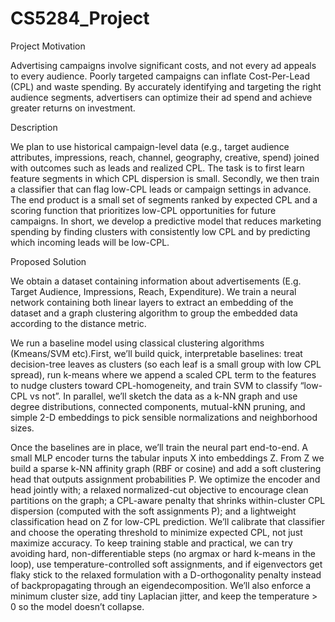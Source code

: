 # CS5284_Project

Project Motivation

Advertising campaigns involve significant costs, and not every ad appeals to every audience. Poorly
targeted campaigns can inflate Cost-Per-Lead (CPL) and waste spending. By accurately identifying
and targeting the right audience segments, advertisers can optimize their ad spend and achieve
greater returns on investment.

Description

We plan to use historical campaign-level data (e.g., target audience attributes, impressions, reach,
channel, geography, creative, spend) joined with outcomes such as leads and realized CPL. The task
is to first learn feature segments in which CPL dispersion is small. Secondly, we then train a classifier
that can flag low-CPL leads or campaign settings in advance. The end product is a small set of
segments ranked by expected CPL and a scoring function that prioritizes low-CPL opportunities for
future campaigns. In short, we develop a predictive model that reduces marketing spending by finding
clusters with consistently low CPL and by predicting which incoming leads will be low-CPL.

Proposed Solution

We obtain a dataset containing information about advertisements (E.g. Target Audience, Impressions,
Reach, Expenditure). We train a neural network containing both linear layers to extract an embedding
of the dataset and a graph clustering algorithm to group the embedded data according to the distance
metric.

We run a baseline model using classical clustering algorithms (Kmeans/SVM etc).First, we’ll build
quick, interpretable baselines: treat decision-tree leaves as clusters (so each leaf is a small group with
low CPL spread), run k-means where we append a scaled CPL term to the features to nudge clusters
toward CPL-homogeneity, and train SVM to classify “low-CPL vs not”. In parallel, we’ll sketch the data
as a k-NN graph and use degree distributions, connected components, mutual-kNN pruning, and
simple 2-D embeddings to pick sensible normalizations and neighborhood sizes.

Once the baselines are in place, we’ll train the neural part end-to-end. A small MLP encoder turns the
tabular inputs X into embeddings Z. From Z we build a sparse k-NN affinity graph (RBF or cosine) and
add a soft clustering head that outputs assignment probabilities P. We optimize the encoder and head
jointly with; a relaxed normalized-cut objective to encourage clean partitions on the graph; a
CPL-aware penalty that shrinks within-cluster CPL dispersion (computed with the soft assignments
P); and a lightweight classification head on Z for low-CPL prediction. We’ll calibrate that classifier and
choose the operating threshold to minimize expected CPL, not just maximize accuracy. To keep
training stable and practical, we can try avoiding hard, non-differentiable steps (no argmax or hard
k-means in the loop), use temperature-controlled soft assignments, and if eigenvectors get flaky stick
to the relaxed formulation with a D-orthogonality penalty instead of backpropagating through an
eigendecomposition. We’ll also enforce a minimum cluster size, add tiny Laplacian jitter, and keep the
temperature > 0 so the model doesn’t collapse.
